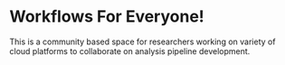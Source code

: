 # Workflows For Everyone!  
  
This is a community based space for researchers working on variety of cloud platforms to collaborate on analysis pipeline development.  
